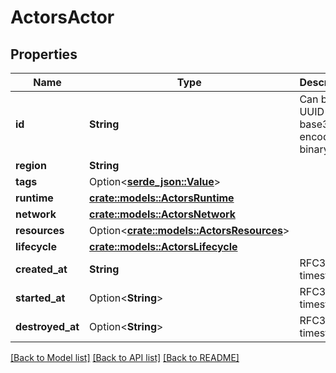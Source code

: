 # ActorsActor

## Properties

Name | Type | Description | Notes
------------ | ------------- | ------------- | -------------
**id** | **String** | Can be a UUID or base36 encoded binary data. | 
**region** | **String** |  | 
**tags** | Option<[**serde_json::Value**](.md)> |  | 
**runtime** | [**crate::models::ActorsRuntime**](ActorsRuntime.md) |  | 
**network** | [**crate::models::ActorsNetwork**](ActorsNetwork.md) |  | 
**resources** | Option<[**crate::models::ActorsResources**](ActorsResources.md)> |  | [optional]
**lifecycle** | [**crate::models::ActorsLifecycle**](ActorsLifecycle.md) |  | 
**created_at** | **String** | RFC3339 timestamp | 
**started_at** | Option<**String**> | RFC3339 timestamp | [optional]
**destroyed_at** | Option<**String**> | RFC3339 timestamp | [optional]

[[Back to Model list]](../README.md#documentation-for-models) [[Back to API list]](../README.md#documentation-for-api-endpoints) [[Back to README]](../README.md)


